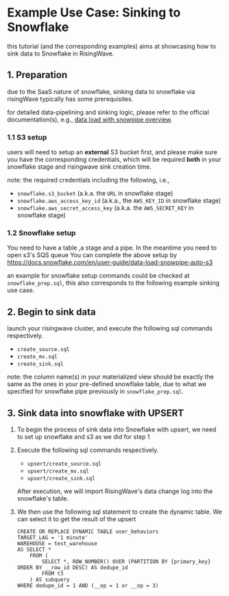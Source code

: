 # Example Use Case: Sinking to Snowflake

this tutorial (and the corresponding examples) aims at showcasing how to sink data to Snowflake in RisingWave.

## 1. Preparation

due to the SaaS nature of snowflake, sinking data to snowflake via risingWave typically has some prerequisites.

for detailed data-pipelining and sinking logic, please refer to the official documentation(s), e.g., [data load with snowpipe overview](https://docs.snowflake.com/user-guide/data-load-snowpipe-rest-overview).

### 1.1 S3 setup

users will need to setup an **external** S3 bucket first, and please make sure you have the corresponding credentials, which will be required **both** in your snowflake stage and risingwave sink creation time.

note: the required credentials including the following, i.e.,
- `snowflake.s3_bucket` (a.k.a. the `URL` in snowflake stage)
- `snowflake.aws_access_key_id` (a.k.a., the `AWS_KEY_ID` in snowflake stage)
- `snowflake.aws_secret_access_key` (a.k.a. the `AWS_SECRET_KEY` in snowflake stage)

### 1.2 Snowflake setup
You need to have a table ,a stage and a pipe. In the meantime you need to open s3's SQS queue
You can complete the above setup by https://docs.snowflake.com/en/user-guide/data-load-snowpipe-auto-s3

an example for snowflake setup commands could be checked at `snowflake_prep.sql`, this also corresponds to the following example sinking use case.


## 2. Begin to sink data

launch your risingwave cluster, and execute the following sql commands respectively.

- `create_source.sql`
- `create_mv.sql`
- `create_sink.sql`

note: the column name(s) in your materialized view should be exactly the same as the ones in your pre-defined snowflake table, due to what we specified for snowflake pipe previously in `snowflake_prep.sql`.

## 3. Sink data into snowflake with UPSERT

1. To begin the process of sink data into Snowflake with upsert, we need to set up snowflake and s3 as we did for step 1

2. Execute the following sql commands respectively.
    - `upsert/create_source.sql`
    - `upsert/create_mv.sql`
    - `upsert/create_sink.sql`

    After execution, we will import RisingWave's data change log into the snowflake's table.

3. We then use the following sql statement to create the dynamic table. We can select it to get the result of the upsert
    ```
    CREATE OR REPLACE DYNAMIC TABLE user_behaviors
    TARGET_LAG = '1 minute'
    WAREHOUSE = test_warehouse
    AS SELECT *
        FROM (
            SELECT *, ROW_NUMBER() OVER (PARTITION BY {primary_key} ORDER BY __row_id DESC) AS dedupe_id
            FROM t3
        ) AS subquery
    WHERE dedupe_id = 1 AND (__op = 1 or __op = 3)
    ```